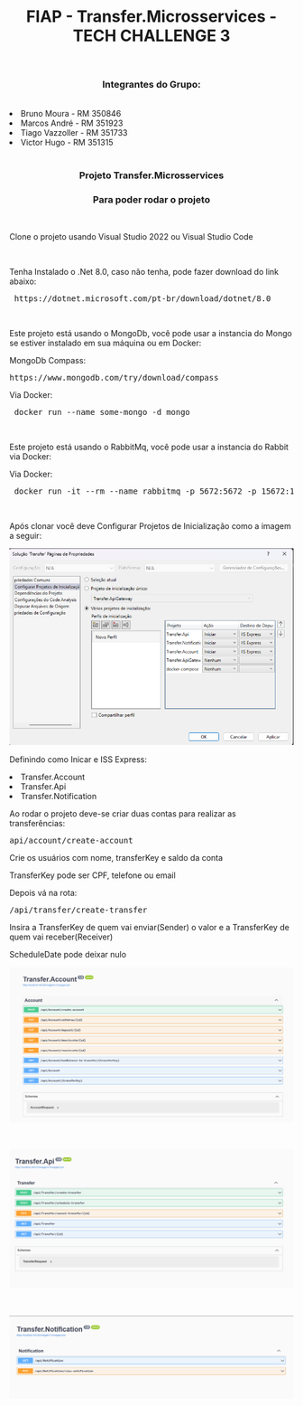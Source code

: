 <h1 align="center">FIAP - Transfer.Microsservices - TECH CHALLENGE 3</h1>
<br>

<h3 align="center">Integrantes do Grupo:</h3>
<br>
<li>Bruno Moura     - RM 350846</li>
<li>Marcos André    - RM 351923</li>
<li>Tiago Vazzoller - RM 351733</li>
<li>Victor Hugo     - RM 351315</li>
<br>

<h3 align="center">Projeto Transfer.Microsservices</h3>

<h3 align="center">Para poder rodar o projeto</h3>
<br>
<p>Clone o projeto usando Visual Studio 2022 ou Visual Studio Code</p>
<br>
<p>Tenha Instalado o .Net 8.0, caso não tenha, pode fazer download do link abaixo:</p>
 <pre> https://dotnet.microsoft.com/pt-br/download/dotnet/8.0</pre>
<br>
<p>Este projeto está usando o MongoDb, você pode usar a instancia do Mongo se estiver instalado em sua máquina ou em Docker:</p>
<p>MongoDb Compass:</p>
  <pre>https://www.mongodb.com/try/download/compass</pre>
<p>Via Docker:</p>
 <pre> docker run --name some-mongo -d mongo</pre>
<br>

<p>Este projeto está usando o RabbitMq, você pode usar a instancia do Rabbit via Docker:</p>
<p>Via Docker:</p>
 <pre> docker run -it --rm --name rabbitmq -p 5672:5672 -p 15672:15672 rabbitmq:3.13-management</pre>
<br>

<p>Após clonar você deve Configurar Projetos de Inicialização como a imagem a seguir:</p>
<p><img alt="Texto da propriedade alt" title="Propriedade title" src="https://github.com/tiagorv0/Transfer.Microsservices/blob/main/images/initialization.png" /></p>

<p>Definindo como Inicar e ISS Express: </p>
<li>Transfer.Account</li>
<li>Transfer.Api</li>
<li>Transfer.Notification</li>


<p>Ao rodar o projeto deve-se criar duas contas para realizar as transferências:</p>
<pre>api/account/create-account</pre>
<p>Crie os usuários com nome, transferKey e saldo da conta</p>
<p>TransferKey pode ser CPF, telefone ou email</p>

<p>Depois vá na rota:</p>
<pre>/api/transfer/create-transfer</pre>
<p>Insira a TransferKey de quem vai enviar(Sender) o valor e a TransferKey de quem vai receber(Receiver)</p>
<p>ScheduleDate pode deixar nulo</p>

<p><img src="https://github.com/tiagorv0/Transfer.Microsservices/blob/main/images/Screenshot%202024-03-18%20194534.png" /></p>
<br>
<p><img src="https://github.com/tiagorv0/Transfer.Microsservices/blob/main/images/Screenshot%202024-03-18%20194559.png" /></p>
<br>
<p><img src="https://github.com/tiagorv0/Transfer.Microsservices/blob/main/images/Screenshot%202024-03-18%20194553.png" /></p>
